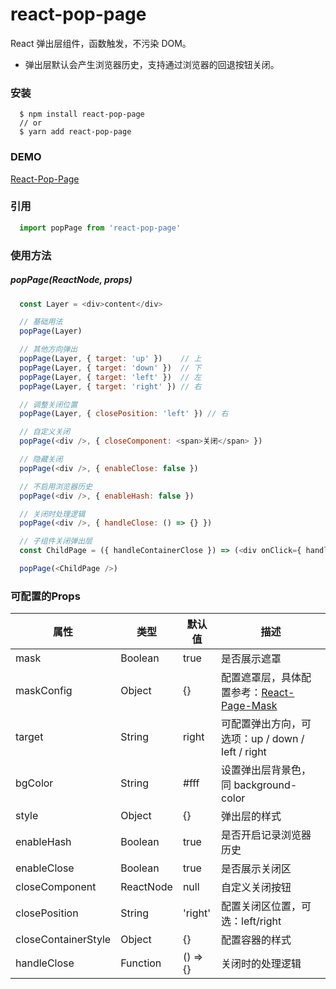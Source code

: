 # react-pop-page

React 弹出层组件，函数触发，不污染 DOM。

* 弹出层默认会产生浏览器历史，支持通过浏览器的回退按钮关闭。

### 安装
```
  $ npm install react-pop-page
  // or
  $ yarn add react-pop-page
```

### DEMO
[React-Pop-Page]

### 引用

```js
  import popPage from 'react-pop-page'
```

### 使用方法

##### popPage(ReactNode, props)

```js
  const Layer = <div>content</div>

  // 基础用法
  popPage(Layer)

  // 其他方向弹出
  popPage(Layer, { target: 'up' })    // 上
  popPage(Layer, { target: 'down' })  // 下
  popPage(Layer, { target: 'left' })  // 左
  popPage(Layer, { target: 'right' }) // 右

  // 调整关闭位置
  popPage(Layer, { closePosition: 'left' }) // 右

  // 自定义关闭
  popPage(<div />, { closeComponent: <span>关闭</span> })

  // 隐藏关闭
  popPage(<div />, { enableClose: false })

  // 不启用浏览器历史
  popPage(<div />, { enableHash: false })

  // 关闭时处理逻辑
  popPage(<div />, { handleClose: () => {} })

  // 子组件关闭弹出层
  const ChildPage = ({ handleContainerClose }) => (<div onClick={ handleContainerClose }></div>)

  popPage(<ChildPage />)

```

### 可配置的Props

| 属性 | 类型 | 默认值 | 描述 |
|---|---|---|---|
| mask | Boolean | true | 是否展示遮罩 |
| maskConfig|Object|{}|配置遮罩层，具体配置参考：[React-Page-Mask]|
| target | String| right | 可配置弹出方向，可选项：up / down / left / right
| bgColor | String | #fff| 设置弹出层背景色，同 background-color |
| style | Object | {} | 弹出层的样式 |
| enableHash |Boolean|true| 是否开启记录浏览器历史|
| enableClose|Boolean|true|是否展示关闭区|
| closeComponent|ReactNode|null|自定义关闭按钮|
| closePosition|String|'right'|配置关闭区位置，可选：left/right|
| closeContainerStyle | Object | {} |配置容器的样式|
| handleClose|Function|() => {}|关闭时的处理逻辑|

[React-Page-Mask]:https://github.com/xfcdxg/react-page-mask.git
[React-Pop-Page]:https://xfcdxg.github.io/react-pop-page/
